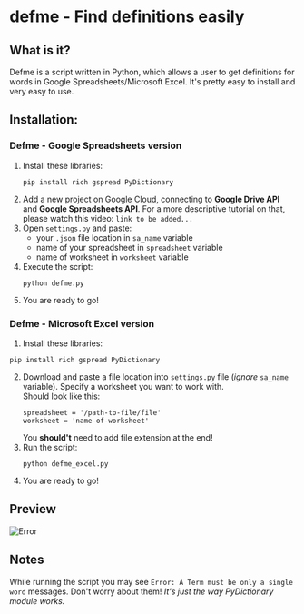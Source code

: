 # defme - Find definitions easily
## What is it?
Defme is a script written in Python, which allows a user to get definitions for words in Google Spreadsheets/Microsoft Excel. It's pretty easy to install and very easy to use.

## Installation:
### Defme - Google Spreadsheets version
1) Install these libraries:
    ```
    pip install rich gspread PyDictionary
    ```
2) Add a new project on Google Cloud, connecting to **Google Drive API** and **Google Spreadsheets API**. For a more descriptive tutorial on that, please watch this video: `link to be added...`
3) Open `settings.py` and paste:
    * your `.json` file location in `sa_name` variable
    * name of your spreadsheet in `spreadsheet` variable
    * name of worksheet in `worksheet` variable
4) Execute the script:
    ```
    python defme.py
    ```
5) You are ready to go!
### Defme - Microsoft Excel version
1) Install these libraries:
```
pip install rich gspread PyDictionary
```
2) Download and paste a file location into `settings.py` file    (*ignore* `sa_name` variable). Specify a worksheet you want to work with.    
    Should look like this:
    ```
    spreadsheet = '/path-to-file/file'
    worksheet = 'name-of-worksheet'
    ```
    You **should't** need to add file extension at the end!
3) Run the script:
    ```
    python defme_excel.py
    ```
4) You are ready to go!

## Preview
![Error](resources/defme.gif)

## Notes
While running the script you may see `Error: A Term must be only a single word` messages. Don't worry about them! *It's just the way PyDictionary module works.*